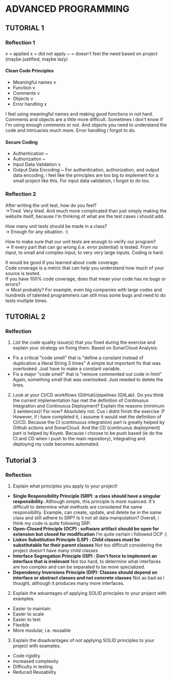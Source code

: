 # ADVANCED PROGRAMMING

## TUTORIAL 1

### Reflection 1

v = applied
x = did not apply 
~ = doesn't feel the need based on project (maybe justified, maybe lazy)

#### Clean Code Principles
- Meaningful names v
- Function v
- Comments v
- Objects v
- Error handling x

I feel using meaningful names and making good functions in not hard. Comments and objects are a little more difficult. Sometimes i don't know if I'm using enough comments or not. And objects you need to understand the code and intricacies much more. Error handling i forgot to do.

#### Secure Coding
- Authentication ~
- Authorization ~
- Input Data Validation x
- Output Data Encoding ~
  For authentication, authorization, and output data encoding, i feel like the principles are too big to implement for a small project like this. For input data validation, i forgot to do too.

### Reflection 2

After writing the unit test, how do you feel?   
->Tired. Very tired. And much more complicated than just simply making the website itself, because I'm thinking of what are the test cases i should add.

How many unit tests should be made in a class?   
-> Enough for any situation. :)

How to make sure that our unit tests are enough to verify our program?  
-> If every part that can go wrong (i.e. error potential) is tested. From no input, to small and complex input, to very very large inputs. Coding is hard.

It would be good if you learned about code coverage.   
Code coverage is a metric that can help you understand how much of your source is tested.   
If you have 100% code coverage, does that mean your code has no bugs or errors?  
-> Most probably? For example, even big companies with large codes and hundreds of talented programmers can still miss some bugs and need to do tests multiple times.


## TUTORIAL 2

### Relfection

1. List the code quality issue(s) that you fixed during the exercise and explain your strategy on fixing them.
Based on SonarCloud Analysis:
- Fix a critical "code smell" that is "define a constant instead of duplication a literal String 3 times"
  A simple but important fix that was overlooked. Just have to make a constant variable.
- Fix a major "code smell" that is "remove commented out code in html"
  Again, something small that was overlooked. Just needed to delete the lines.

2. Look at your CI/CD workflows (GitHub)/pipelines (GitLab). Do you think the current implementation has met the definition of Continuous Integration and Continuous Deployment? Explain the reasons (minimum 3 sentences)!
For now? Absolutely not. Cux i didnt finish the exercise :P
However, if i have completed it, i assume it would met the definition of CI/CD. Because the CI (continuous integration) part is greatly helped by Github actions and SonarCloud.
And the CD (continuous deployment) part is helped by Koyeb. Because i choose to be push based (ie do the CI and CD when i push to the main repository), integrating and deploying my code becomes automated.

## Tutorial 3
### Reflection
1.  Explain what principles you apply to your project!
  - **Single Responsibility Principle (SRP)** :**a class should have a singular responsibility.**
    Although simple, this principle is more nuanced. It's difficult to determine what methods are considered the same responsibility. Example, can create, update, and delete be in the same class and still adhere to SRP? Is it not all data manipulation?
    Overall, i think my code is quite following SRP.
  - **Open-Closed Principle (OCP) : **software artifact should be open for extension but closed for modification****
    I'm quite certain i followed OCP :)
  - **Liskov Substitution Principle (LSP) : Child classes must be substitutable for their parent classes**
    Not too difficult considering the project doesn't have many child classes
  - **Interface Segregation Principle (ISP) : Don't force to implement an interface that is irrelevant**
    Not too hard, to determine what interfaces are too complex and can be separated to be more specialized.
  - **Dependency Inversions Principle (DIP): Classes should depend on interface or abstract classes and not concrete classes**
    Not as bad as i thought, although it produces many more interfaces.

2. Explain the advantages of applying SOLID principles to your project with examples.
- Easier to maintain
- Easier to scale
- Easier to test
- Flexible
- More modular, i.e. reusable
3. Explain the disadvantages of not applying SOLID principles to your project with examples.
- Code rigidity
- Increased complexity
- Difficulty in testing
- Reduced Reusability

